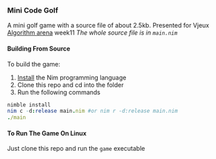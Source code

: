 ### Mini Code Golf
A mini golf game with a source file of about 2.5kb. 
Presented for Vjeux [Algorithm arena](https://github.com/Algorithm-Arena/weekly-challenge-11-mini-code-golf) week11
*The whole source file is in `main.nim`*

#### Building From Source
To build the game:

1. [Install](https://nim-lang.org/install.html) the Nim programming language
2. Clone this repo and cd into the folder
3. Run the following commands

```nim
nimble install
nim c -d:release main.nim #or nim r -d:release main.nim
./main
```

#### To Run The Game On Linux
Just clone this repo and run the `game` executable